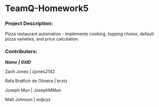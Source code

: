# TeamQ-Homework5
### Project Description:

Pizza restaurant automation - implements cooking, topping choice, default pizza varieties, and price calculation.

### Contributers:

**_Name | GitID_**

Zach Jones | zjones2142

Rafa Bratfich de Oliveira | brxtz

Joseph Mun | JosephMMun

Matt Johnson | mdjvyz
